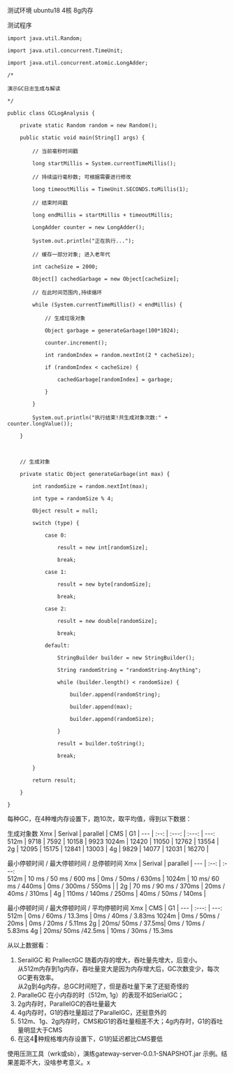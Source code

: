测试环境 ubuntu18 4核 8g内存

测试程序
```
import java.util.Random;

import java.util.concurrent.TimeUnit;

import java.util.concurrent.atomic.LongAdder;

/*

演示GC日志生成与解读

*/

public class GCLogAnalysis {

    private static Random random = new Random();

    public static void main(String[] args) {

        // 当前毫秒时间戳

        long startMillis = System.currentTimeMillis();

        // 持续运行毫秒数; 可根据需要进行修改

        long timeoutMillis = TimeUnit.SECONDS.toMillis(1);

        // 结束时间戳

        long endMillis = startMillis + timeoutMillis;

        LongAdder counter = new LongAdder();

        System.out.println("正在执行...");

        // 缓存一部分对象; 进入老年代

        int cacheSize = 2000;

        Object[] cachedGarbage = new Object[cacheSize];

        // 在此时间范围内,持续循环

        while (System.currentTimeMillis() < endMillis) {

            // 生成垃圾对象

            Object garbage = generateGarbage(100*1024);

            counter.increment();

            int randomIndex = random.nextInt(2 * cacheSize);

            if (randomIndex < cacheSize) {

                cachedGarbage[randomIndex] = garbage;

            }

        }

        System.out.println("执行结束!共生成对象次数:" + counter.longValue());

    }



    // 生成对象

    private static Object generateGarbage(int max) {

        int randomSize = random.nextInt(max);

        int type = randomSize % 4;

        Object result = null;

        switch (type) {

            case 0:

                result = new int[randomSize];

                break;

            case 1:

                result = new byte[randomSize];

                break;

            case 2:

                result = new double[randomSize];

                break;

            default:

                StringBuilder builder = new StringBuilder();

                String randomString = "randomString-Anything";

                while (builder.length() < randomSize) {

                    builder.append(randomString);

                    builder.append(max);

                    builder.append(randomSize);

                }

                result = builder.toString();

                break;

        }

        return result;

    }

}
```
每种GC，在4种堆内存设置下，跑10次，取平均值，得到以下数据：

生成对象数
Xmx   | Serival | parallel | CMS |    G1 |
---   |   :--:  | :---:    | :---: | ---:
512m  |   9718  |   7592   |  10158 |  9923
1024m |   12420 |  11050   | 12762 | 13554 |
2g    |   12095  |   15175   |  12841 | 13003 |
4g    |   9829  |   14077   |  12031 | 16270 |


最小停顿时间 / 最大停顿时间 / 总停顿时间
Xmx   | Serival | parallel |
---   |   :--:  | :---:    
512m  |   10 ms /  50 ms / 600 ms  |   0ms / 50ms / 630ms   | 
1024m |   10 ms/ 60 ms / 440ms     |   0ms / 300ms / 550ms |  |
2g    |   70 ms / 90 ms / 370ms    |   20ms / 40ms / 310ms   | 
4g    |   110ms / 140ms / 250ms    |   40ms / 50ms / 140ms   |  

最小停顿时间 / 最大停顿时间 / 平均停顿时间
Xmx   |          CMS |    G1  |
---   | :---:        | ---:
512m  |  0ms / 60ms / 13.3ms  |  0ms / 40ms / 3.83ms
1024m |  0ms / 50ms / 20ms  |  0ms / 20ms / 5.11ms
2g    |  20ms/ 50ms / 37.5ms|  0ms / 10ms / 5.83ms
4g    |  20ms/ 50ms /42.5ms |  10ms / 30ms / 15.3ms

从以上数据看：

1. SerailGC 和 PrallectGC 随着内存的增大，吞吐量先增大，后变小。  
   从512m内存到1g内存，吞吐量变大是因为内存增大后，GC次数变少，每次GC更有效率。  
   从2g到4g内存，总GC时间短了，但是吞吐量下来了还挺奇怪的
2. ParalleGC 在小内存的时（512m, 1g）的表现不如SerialGC； 
3. 2g内存时，ParallelGC的吞吐量最大
4. 4g内存时，G1的吞吐量超过了ParallelGC，还挺意外的
5. 512m、1g、2g内存时，CMS和G1的吞吐量相差不大；4g内存时，G1的吞吐量明显大于CMS
6. 在这4种规格堆内存设置下，G1的延迟都比CMS要低




使用压测工具（wrk或sb），演练gateway-server-0.0.1-SNAPSHOT.jar 示例。结果差距不大，没啥参考意义。x